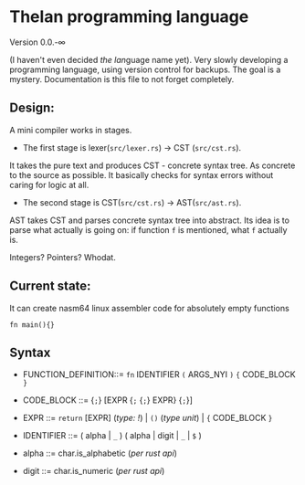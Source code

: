 # Thelan programming language 

Version 0.0.-∞

(I haven't even decided *the lan*guage name yet).
Very slowly developing a programming language, using version control for backups.
The goal is a mystery. Documentation is this file to not forget completely.

## Design:

A mini compiler works in stages. 

* The first stage is lexer(`src/lexer.rs`) -> CST (`src/cst.rs`).

It takes the pure text and produces CST - concrete syntax tree. As concrete to the source as possible.
It basically checks for syntax errors without caring for logic at all.

* The second stage is CST(`src/cst.rs`) -> AST(`src/ast.rs`).

AST takes CST and parses concrete syntax tree into abstract. Its idea is to parse what actually is going on: if function `f` is mentioned, what `f` actually is.

Integers? Pointers? Whodat.

## Current state:

It can create nasm64 linux assembler code for absolutely empty functions

`fn main(){}`

## Syntax

* FUNCTION_DEFINITION::= `fn` IDENTIFIER `(` ARGS_NYI `)` `{` CODE_BLOCK `}`

* CODE_BLOCK ::= {`;`} [EXPR {`;` {`;`} EXPR} {`;`}]

* EXPR ::=  `return` [EXPR] (*type: !*) 
       | `()` (*type unit*) 
       | `{` CODE_BLOCK `}`

* IDENTIFIER ::=  ( alpha | `_` ) ( alpha | digit | `_` | `$` )

* alpha ::= char.is_alphabetic (*per rust api*)

* digit ::= char.is_numeric (*per rust api*)
